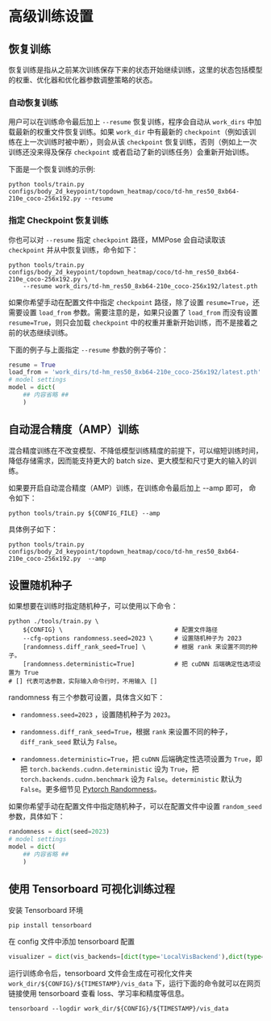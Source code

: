 # 高级训练设置

## 恢复训练

恢复训练是指从之前某次训练保存下来的状态开始继续训练，这里的状态包括模型的权重、优化器和优化器参数调整策略的状态。

### 自动恢复训练

用户可以在训练命令最后加上 `--resume` 恢复训练，程序会自动从 `work_dirs` 中加载最新的权重文件恢复训练。如果 `work_dir` 中有最新的 `checkpoint`（例如该训练在上一次训练时被中断），则会从该 `checkpoint` 恢复训练，否则（例如上一次训练还没来得及保存 `checkpoint` 或者启动了新的训练任务）会重新开始训练。

下面是一个恢复训练的示例:

```shell
python tools/train.py configs/body_2d_keypoint/topdown_heatmap/coco/td-hm_res50_8xb64-210e_coco-256x192.py --resume
```

### 指定 Checkpoint 恢复训练

你也可以对 `--resume` 指定 `checkpoint` 路径，MMPose 会自动读取该 `checkpoint` 并从中恢复训练，命令如下：

```shell
python tools/train.py configs/body_2d_keypoint/topdown_heatmap/coco/td-hm_res50_8xb64-210e_coco-256x192.py \
    --resume work_dirs/td-hm_res50_8xb64-210e_coco-256x192/latest.pth
```

如果你希望手动在配置文件中指定 `checkpoint` 路径，除了设置 `resume=True`，还需要设置 `load_from` 参数。需要注意的是，如果只设置了 `load_from` 而没有设置 `resume=True`，则只会加载 `checkpoint` 中的权重并重新开始训练，而不是接着之前的状态继续训练。

下面的例子与上面指定 `--resume` 参数的例子等价：

```python
resume = True
load_from = 'work_dirs/td-hm_res50_8xb64-210e_coco-256x192/latest.pth'
# model settings
model = dict(
    ## 内容省略 ##
    )
```

## 自动混合精度（AMP）训练

混合精度训练在不改变模型、不降低模型训练精度的前提下，可以缩短训练时间，降低存储需求，因而能支持更大的 batch size、更大模型和尺寸更大的输入的训练。

如果要开启自动混合精度（AMP）训练，在训练命令最后加上 --amp 即可， 命令如下：

```shell
python tools/train.py ${CONFIG_FILE} --amp
```

具体例子如下：

```shell
python tools/train.py configs/body_2d_keypoint/topdown_heatmap/coco/td-hm_res50_8xb64-210e_coco-256x192.py  --amp
```

## 设置随机种子

如果想要在训练时指定随机种子，可以使用以下命令：

```shell
python ./tools/train.py \
    ${CONFIG} \                               # 配置文件路径
    --cfg-options randomness.seed=2023 \      # 设置随机种子为 2023
    [randomness.diff_rank_seed=True] \        # 根据 rank 来设置不同的种子。
    [randomness.deterministic=True]           # 把 cuDNN 后端确定性选项设置为 True
# [] 代表可选参数，实际输入命令行时，不用输入 []
```

randomness 有三个参数可设置，具体含义如下：

- `randomness.seed=2023` ，设置随机种子为 `2023`。

- `randomness.diff_rank_seed=True`，根据 `rank` 来设置不同的种子，`diff_rank_seed` 默认为 `False`。

- `randomness.deterministic=True`，把 `cuDNN` 后端确定性选项设置为 `True`，即把 `torch.backends.cudnn.deterministic` 设为 `True`，把 `torch.backends.cudnn.benchmark` 设为 `False`。`deterministic` 默认为 `False`。更多细节见 [Pytorch Randomness](https://pytorch.org/docs/stable/notes/randomness.html)。

如果你希望手动在配置文件中指定随机种子，可以在配置文件中设置 `random_seed` 参数，具体如下：

```python
randomness = dict(seed=2023)
# model settings
model = dict(
    ## 内容省略 ##
    )
```

## 使用 Tensorboard 可视化训练过程

安装 Tensorboard 环境

```shell
pip install tensorboard
```

在 config 文件中添加 tensorboard 配置

```python
visualizer = dict(vis_backends=[dict(type='LocalVisBackend'),dict(type='TensorboardVisBackend')])
```

运行训练命令后，tensorboard 文件会生成在可视化文件夹 `work_dir/${CONFIG}/${TIMESTAMP}/vis_data` 下，运行下面的命令就可以在网页链接使用 tensorboard 查看 loss、学习率和精度等信息。

```shell
tensorboard --logdir work_dir/${CONFIG}/${TIMESTAMP}/vis_data
```
